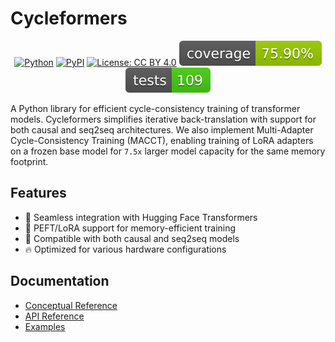 # Cycleformers

<div align="center">

[![Python](https://img.shields.io/badge/python-3.11-blue.svg)](https://www.python.org/downloads/)
[![PyPI](https://img.shields.io/pypi/v/cycleformers)](https://pypi.org/project/cycleformers/)
[![License: CC BY 4.0](https://img.shields.io/badge/License-CC%20BY%204.0-lightgrey.svg)](https://creativecommons.org/licenses/by/4.0/)
[![Coverage](.github/badges/coverage.svg)](https://codecov.io/gh/wrmthorne/cycleformers)
[![Build Status](.github/badges/build.svg)](https://github.com/wrmthorne/cycleformers/actions/workflows)

</div>

A Python library for efficient cycle-consistency training of transformer models. Cycleformers simplifies iterative back-translation with support for both causal and seq2seq architectures. We also implement Multi-Adapter Cycle-Consistency Training (MACCT), enabling training of LoRA adapters on a frozen base model for `7.5x` larger model capacity for the same memory footprint.

## Features

- 🤗 Seamless integration with Hugging Face Transformers
- 🚀 PEFT/LoRA support for memory-efficient training
- 🤖 Compatible with both causal and seq2seq models
- 🔥 Optimized for various hardware configurations

## Documentation

- [Conceptual Reference](conceptual_reference/task_processors.md)
- [API Reference](api_reference/task_processors.md)
- [Examples](examples/index.md)
